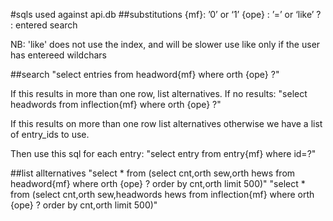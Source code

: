 #sqls used against api.db
##substitutions
{mf}: ’0’ or ‘1’
{ope} : ’=’ or ‘like’
? : entered search

NB: 'like' does not use the index, and will be slower
use like only if the user has entereed wildchars

##search
"select entries from headword{mf} where orth {ope} ?"

If this results in more than one row, list alternatives.
If no results:
"select headwords from inflection{mf} where orth {ope} ?"

If this results on more than one row list alternatives
otherwise we have a list of entry_ids to use.

Then use this sql for each entry:
"select entry from entry{mf} where id=?"

##list allternatives
"select * from (select cnt,orth sew,orth hews from headword{mf} where orth {ope} ? order by cnt,orth limit 500)"
"select * from (select cnt,orth sew,headwords hews from inflection{mf} where orth {ope} ? order by cnt,orth limit 500)"

